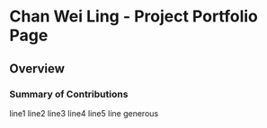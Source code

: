 # Chan Wei Ling - Project Portfolio Page

## Overview

### Summary of Contributions
line1
line2
line3
line4
line5
line generous
